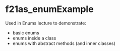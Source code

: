 # f21as_enumExample
Used in Enums lecture to demonstrate:
* basic enums
* enums inside a class
* enums with abstract methods (and inner classes)
